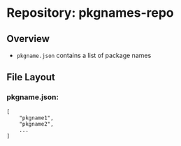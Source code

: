 # Repository: pkgnames-repo

## Overview

- `pkgname.json` contains a list of package names

## File Layout

### pkgname.json:

    [
        "pkgname1",
        "pkgname2",
        ...
    ]
